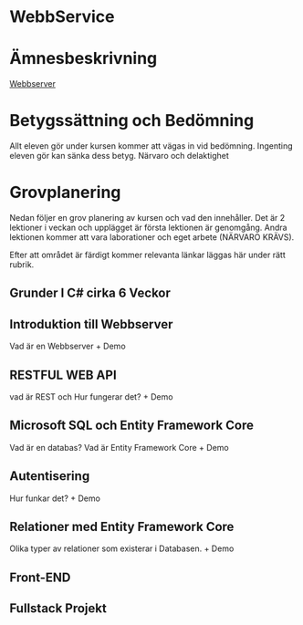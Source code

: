 
# WebbService

# Ämnesbeskrivning 
[Webbserver](https://www.skolverket.se/undervisning/gymnasieskolan/laroplan-program-och-amnen-i-gymnasieskolan/gymnasieprogrammen/amne?url=1530314731%2Fsyllabuscw%2Fjsp%2Fsubject.htm%3FsubjectCode%3DWES%26tos%3Dgy&sv.url=12.5dfee44715d35a5cdfa92a3)

# Betygssättning och Bedömning
Allt eleven gör under kursen kommer att vägas in vid bedömning. Ingenting eleven gör kan sänka dess betyg. Närvaro och delaktighet


# Grovplanering

 Nedan följer en grov planering av kursen och vad den innehåller.
Det är 2 lektioner i veckan och upplägget är första lektionen är genomgång.
Andra lektionen kommer att vara laborationer och eget arbete (NÄRVARO KRÄVS).

Efter att området är färdigt kommer relevanta länkar läggas här under rätt rubrik.

## Grunder I C# cirka 6 Veckor

## Introduktion till Webbserver
Vad är en Webbserver  + Demo


## RESTFUL WEB API
vad är REST och Hur fungerar det? + Demo
## Microsoft SQL och Entity Framework Core 
Vad är en databas? Vad är Entity Framework Core + Demo

## Autentisering
Hur funkar det? + Demo

## Relationer med Entity Framework Core
 Olika typer av relationer som existerar i Databasen.  + Demo

## Front-END


## Fullstack Projekt












